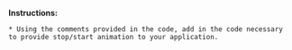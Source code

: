 **Instructions:**

	* Using the comments provided in the code, add in the code necessary to provide stop/start animation to your application.


